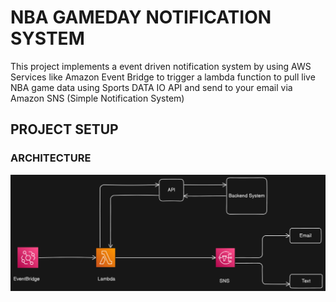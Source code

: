 # NBA GAMEDAY NOTIFICATION SYSTEM

This project implements a event driven notification system by using AWS Services like Amazon Event Bridge to trigger a lambda function to pull live NBA game data using Sports DATA IO API and send to your email via Amazon SNS (Simple Notification System)


## PROJECT SETUP


### ARCHITECTURE

![NBA GAMEDAY NOTIFICATION SYSTEM](/images/gameday.png)